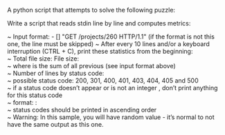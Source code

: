 A python script that attempts to solve the following puzzle:<br>

Write a script that reads stdin line by line and computes metrics:<br>

~ Input format: <IP Address> - [<date>] "GET /projects/260 HTTP/1.1" <status code> <file size> (if the format is not this one, the line must be skipped)
	~ After every 10 lines and/or a keyboard interruption (CTRL + C), print these statistics from the beginning:<br>
		~ Total file size: File size: <total size><br>
		~ where <total size> is the sum of all previous <file size> (see input format above)<br>
		~ Number of lines by status code:<br>
			~ possible status code: 200, 301, 400, 401, 403, 404, 405 and 500<br>
			~ if a status code doesn’t appear or is not an integer	, don’t print anything for this status code<br>
			~ format: <status code>: <number><br>
			~ status codes should be printed in ascending order<br>
~ Warning: In this sample, you will have random value - it’s normal to not have the same output as this one.
